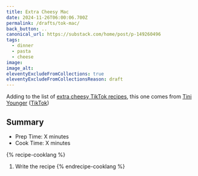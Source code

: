 ```yaml
---
title: Extra Cheesy Mac
date: 2024-11-26T06:00:06.700Z
permalink: /drafts/tok-mac/
back_button: ..
canonical_url: https://substack.com/home/post/p-149260496
tags:
  - dinner
  - pasta
  - cheese
image: 
image_alt: 
eleventyExcludeFromCollections: true
eleventyExcludeFromCollectionsReason: draft
---
```


Adding to the list of [extra cheesy TikTok recipes](/recipes/2024/10/09/creamy-gnocchi/), this one comes from [Tini Younger](https://substack.com/home/post/p-149260496) ([TikTok](https://www.tiktok.com/t/ZP8LeucP3/))

## Summary

- Prep Time: X minutes
- Cook Time: X minutes

{% recipe-cooklang %}
1. Write the recipe
{% endrecipe-cooklang %}
